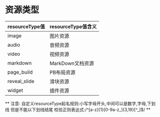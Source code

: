 # 资源类型

| **resourceType值** | **resourceType值含义** |
| :--- | :--- |
| image | 图片资源 |
| audio | 音频资源 |
| video | 视频资源 |
| markdown | MarkDown文档资源 |
| page_build | PB布局资源 |
| reveal_slide | 滑块资源 |
| widget | 插件资源 |

** 注意: 自定义resourceType起名规则:小写字母开头,中间可以是数字,字母,下划线 但是不能以下划线结尾
       校验正则表达式:/^[a-z]{1}[0-9a-z_]{3,19}[^_]$/
**
